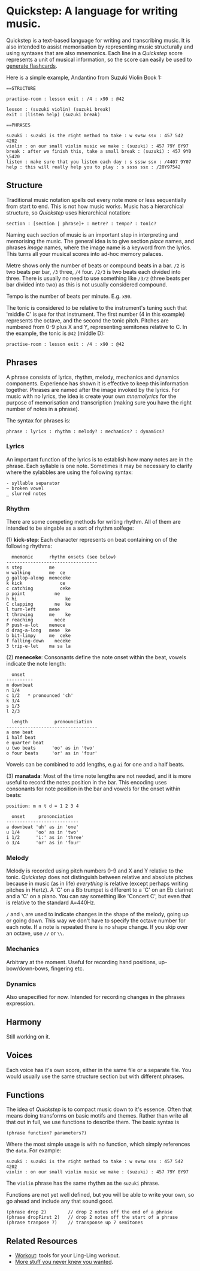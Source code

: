 # Quickstep: A language for writing music.

Quickstep is a text-based language for writing and transcribing music. It is also intended to assist memorisation by representing music structurally and using syntaxes that are also mnemonics. Each line in a *Quickstep* score represents a unit of musical information, so the score can easily be used to [generate flashcards](https://github.com/rogerkeays/workout/blob/main/make-flashcards.kt).

Here is a simple example, Andantino from Suzuki Violin Book 1:

    ==STRUCTURE

    practise-room : lesson exit : /4 : x90 : @42

    lesson : (suzuki violin) (suzuki break)
    exit : (listen help) (suzuki break)

    ==PHRASES

    suzuki : suzuki is the right method to take : w swsw ssx : 457 542 4202
    violin : on our small violin music we make : (suzuki) : 457 79Y 0Y97
    break : after we finish this, take a small break : (suzuki) : 457 9Y0 \5420
    listen : make sure that you listen each day : s sssw ssx : /4407 9Y07
    help : this will really help you to play : s ssss ssx : /20Y97542

## Structure

Traditional music notation spells out every note more or less sequentially from start to end. This is not how music works. Music has a hierarchical structure, so *Quickstep* uses hierarchical notation:

    section : [section | phrase]+ : metre? : tempo? : tonic?

Naming each section of music is an important step in interpreting and memorising the music. The general idea is to give section *place* names, and phrases *image* names, where the image name is a keyword from the lyrics. This turns all your musical scores into ad-hoc memory palaces.

Metre shows only the number of beats or compound beats in a bar. `/2` is two beats per bar, `/3` three, `/4` four. `/2/3` is two beats each divided into three. There is usually no need to use something like `/3/2` (three beats per bar divided into two) as this is not usually considered compound.

Tempo is the number of beats per minute. E.g. `x90`.

The tonic is considered to be relative to the instrument's tuning such that 'middle C' is `@40` for that instrument. The first number (4 in this example) represents the octave, and the second the tonic pitch. Pitches are numbered from 0-9 plus X and Y, representing semitones relative to C. In the example, the tonic is `@42` (middle D):

    practise-room : lesson exit : /4 : x90 : @42

## Phrases

A phrase consists of lyrics, rhythm, melody, mechanics and dynamics components. Experience has shown it is effective to keep this information together. Phrases are named after the image invoked by the lyrics. For music with no lyrics, the idea is create your own *mnemolyrics* for the purpose of memorisation and transcription (making sure you have the right number of notes in a phrase).

The syntax for phrases is:

    phrase : lyrics : rhythm : melody? : mechanics? : dynamics?

### Lyrics

An important function of the lyrics is to establish how many notes are in the phrase. Each syllable is one note. Sometimes it may be necessary to clarify where the sylabbles are using the following syntax:

    - syllable separator
    ~ broken vowel
    _ slurred notes

### Rhythm

There are some competing methods for writing rhythm. All of them are intended to be singable as a sort of rhythm solfege:

(1) **kick-step**: Each character represents on beat containing on of the following rhythms:

      mnemonic      rhythm onsets (see below)
    ----------------------------------
    s step          me      
    w walking       me  ce  
    g gallop-along  meneceke
    k kick              ce  
    c catching          ceke
    p point           ne    
    h hi                  ke
    C clapping        ne  ke
    l turn-left     mene    
    t throwing      me    ke
    r reaching        nece  
    P push-a-lot    menece  
    d drag-a-long   mene  ke
    b bit-limpy     me  ceke
    f falling-down    neceke
    3 trip-e-let    ma sa la  

(2) **meneceke**: Consonants define the note onset within the beat, vowels indicate the note length:

      onset
    ----------
    m downbeat
    n 1/4
    c 1/2   * pronounced 'ch'
    k 3/4
    s 1/3
    l 2/3

      length          pronounciation
    ----------------------------------
    a one beat
    i half beat
    e quarter beat
    u two beats      'oo' as in 'two'
    o four beats     'or' as in 'four'

Vowels can be combined to add lengths, e.g `ai` for one and a half beats.

(3) **manatada**: Most of the time note lengths are not needed, and it is more useful to record the notes position in the bar. This encoding uses consonants for note position in the bar and vowels for the onset within beats:

    position: m n t d = 1 2 3 4

      onset     prononciation
    ---------------------------
    a downbeat 'uh' as in 'one'
    u 1/4      'oo' as in 'two'
    i 1/2      'i:' as in 'three'
    o 3/4      'or' as in 'four'

### Melody

Melody is recorded using pitch numbers 0-9 and X and Y relative to the tonic. *Quickstep* does not distinguish between relative and absolute pitches because in music (as in life) *everything* is relative (except perhaps writing pitches in Hertz). A 'C' on a Bb trumpet is different to a 'C' on an Eb clarinet and a 'C' on a piano. You can say something like 'Concert C', but even that is relative to the standard A=440Hz.

`/` and `\` are used to indicate changes in the shape of the melody, going up or going down. This way we don't have to specify the octave number for each note. If a note is repeated there is no shape change. If you skip over an octave, use `//` or `\\`.

### Mechanics

Arbitrary at the moment. Useful for recording hand positions, up-bow/down-bows, fingering etc.

### Dynamics

Also unspecified for now. Intended for recording changes in the phrases expression.

## Harmony

Still working on it.

## Voices

Each voice has it's own score, either in the same file or a separate file. You would usually use the same structure section but with different phrases.

## Functions

The idea of *Quickstep* is to compact music down to it's essence. Often that means doing transforms on basic motifs and themes. Rather than write all that out in full, we use functions to describe them. The basic syntax is

    (phrase function? parameters?)

Where the most simple usage is with no function, which simply references the `data`. For example:

    suzuki : suzuki is the right method to take : w swsw ssx : 457 542 4202
    violin : on our small violin music we make : (suzuki) : 457 79Y 0Y97

The `violin` phrase has the same rhythm as the `suzuki` phrase.

Functions are not yet well defined, but you will be able to write your own, so go ahead and include any that sound good.

    (phrase drop 2)        // drop 2 notes off the end of a phrase
    (phrase dropFirst 2)   // drop 2 notes off the start of a phrase
    (phrase tranpose 7)    // transponse up 7 semitones

## Related Resources

  * [Workout](https://github.com/rogerkeays/workout): tools for your Ling-Ling workout.
  * [More stuff you never knew you wanted](https://rogerkeays.com).

